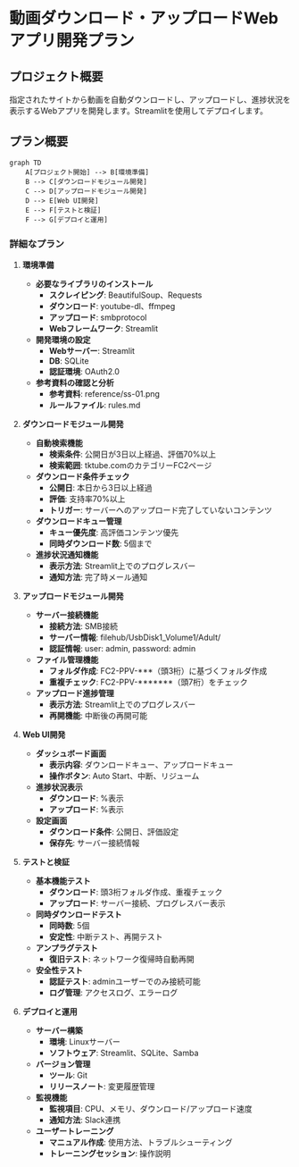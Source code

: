 # 動画ダウンロード・アップロードWebアプリ開発プラン

## プロジェクト概要
指定されたサイトから動画を自動ダウンロードし、アップロードし、進捗状況を表示するWebアプリを開発します。Streamlitを使用してデプロイします。

## プラン概要
```mermaid
graph TD
    A[プロジェクト開始] --> B[環境準備]
    B --> C[ダウンロードモジュール開発]
    C --> D[アップロードモジュール開発]
    D --> E[Web UI開発]
    E --> F[テストと検証]
    F --> G[デプロイと運用]
```

### 詳細なプラン

1. **環境準備**
   - **必要なライブラリのインストール**
     - **スクレイピング**: BeautifulSoup、Requests
     - **ダウンロード**: youtube-dl、ffmpeg
     - **アップロード**: smbprotocol
     - **Webフレームワーク**: Streamlit
   - **開発環境の設定**
     - **Webサーバー**: Streamlit
     - **DB**: SQLite
     - **認証環境**: OAuth2.0
   - **参考資料の確認と分析**
     - **参考資料**: reference/ss-01.png
     - **ルールファイル**: rules.md

2. **ダウンロードモジュール開発**
   - **自動検索機能**
     - **検索条件**: 公開日が3日以上経過、評価70%以上
     - **検索範囲**: tktube.comのカテゴリーFC2ページ
   - **ダウンロード条件チェック**
     - **公開日**: 本日から3日以上経過
     - **評価**: 支持率70%以上
     - **トリガー**: サーバーへのアップロード完了していないコンテンツ
   - **ダウンロードキュー管理**
     - **キュー優先度**: 高評価コンテンツ優先
     - **同時ダウンロード数**: 5個まで
   - **進捗状況通知機能**
     - **表示方法**: Streamlit上でのプログレスバー
     - **通知方法**: 完了時メール通知

3. **アップロードモジュール開発**
   - **サーバー接続機能**
     - **接続方法**: SMB接続
     - **サーバー情報**: filehub/UsbDisk1_Volume1/Adult/
     - **認証情報**: user: admin, password: admin
   - **ファイル管理機能**
     - **フォルダ作成**: FC2-PPV-***（頭3桁）に基づくフォルダ作成
     - **重複チェック**: FC2-PPV-*******（頭7桁）をチェック
   - **アップロード進捗管理**
     - **表示方法**: Streamlit上でのプログレスバー
     - **再開機能**: 中断後の再開可能

4. **Web UI開発**
   - **ダッシュボード画面**
     - **表示内容**: ダウンロードキュー、アップロードキュー
     - **操作ボタン**: Auto Start、中断、リジューム
   - **進捗状況表示**
     - **ダウンロード**: %表示
     - **アップロード**: %表示
   - **設定画面**
     - **ダウンロード条件**: 公開日、評価設定
     - **保存先**: サーバー接続情報

5. **テストと検証**
   - **基本機能テスト**
     - **ダウンロード**: 頭3桁フォルダ作成、重複チェック
     - **アップロード**: サーバー接続、プログレスバー表示
   - **同時ダウンロードテスト**
     - **同時数**: 5個
     - **安定性**: 中断テスト、再開テスト
   - **アンプラグテスト**
     - **復旧テスト**: ネットワーク復帰時自動再開
   - **安全性テスト**
     - **認証テスト**: adminユーザーでのみ接続可能
     - **ログ管理**: アクセスログ、エラーログ

6. **デプロイと運用**
   - **サーバー構築**
     - **環境**: Linuxサーバー
     - **ソフトウェア**: Streamlit、SQLite、Samba
   - **バージョン管理**
     - **ツール**: Git
     - **リリースノート**: 変更履歴管理
   - **監視機能**
     - **監視項目**: CPU、メモリ、ダウンロード/アップロード速度
     - **通知方法**: Slack連携
   - **ユーザートレーニング**
     - **マニュアル作成**: 使用方法、トラブルシューティング
     - **トレーニングセッション**: 操作説明